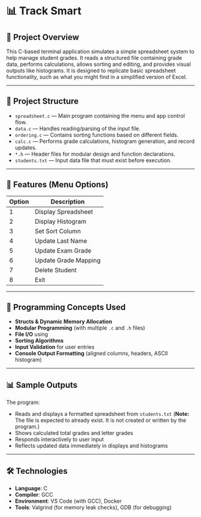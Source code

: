 # 📊 Track Smart

## 📌 Project Overview

This C-based terminal application simulates a simple spreadsheet system to help manage student grades.
It reads a structured file containing grade data, performs calculations, allows sorting and editing, and provides visual outputs like histograms.
It is designed to replicate basic spreadsheet functionality, such as what you might find in a simplified version of Excel.

---

## 📁 Project Structure

- `spreadsheet.c` — Main program containing the menu and app control flow.
- `data.c` — Handles reading/parsing of the input file.
- `ordering.c` — Contains sorting functions based on different fields.
- `calc.c` — Performs grade calculations, histogram generation, and record updates.
- `*.h` — Header files for modular design and function declarations.
- `students.txt` — Input data file that must exist before execution.

---

## 🔧 Features (Menu Options)

| Option | Description              |
|--------|--------------------------|
| 1      | Display Spreadsheet      |
| 2      | Display Histogram        |
| 3      | Set Sort Column          |
| 4      | Update Last Name         |
| 5      | Update Exam Grade        |
| 6      | Update Grade Mapping     |
| 7      | Delete Student           |
| 8      | Exit                     |

---

## 🧱 Programming Concepts Used

- **Structs & Dynamic Memory Allocation**
- **Modular Programming** (with multiple `.c` and `.h` files)
- **File I/O** using 
- **Sorting Algorithms** 
- **Input Validation** for user entries
- **Console Output Formatting** (aligned columns, headers, ASCII histogram)

---

## 📊 Sample Outputs

The program:
- Reads and displays a formatted spreadsheet from `students.txt` (**Note:** The file is expected to already exist. It is not created or written by the program.)
- Shows calculated total grades and letter grades
- Responds interactively to user input
- Reflects updated data immediately in displays and histograms

---

## 🛠 Technologies

- **Language**: C
- **Compiler**: GCC
- **Environment**: VS Code (with GCC), Docker
- **Tools**: Valgrind (for memory leak checks), GDB (for debugging)

